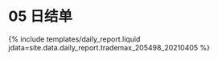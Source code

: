 # 05 日结单

{% include  templates/daily_report.liquid jdata=site.data.daily_report.trademax_205498_20210405 %}